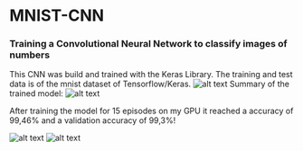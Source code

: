 # MNIST-CNN
[image1]: ./Img/loss.png 
[image2]: ./Img/acc.png 
[image3]: ./Img/CNN.png
[image4]: ./Img/numbers.png

### Training a Convolutional Neural Network to classify images of numbers
This CNN was build and trained with the Keras Library. The training and test data is of the mnist dataset of Tensorflow/Keras.
![alt text][image4]
Summary of the trained model:
![alt text][image3]

After training the model for 15 episodes on my GPU it reached a accuracy of 99,46% and a validation accuracy of 99,3%!

![alt text][image1]
![alt text][image2]
